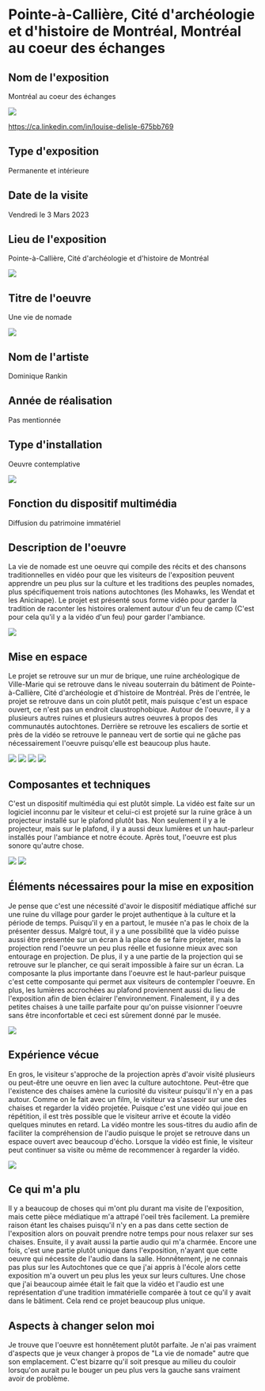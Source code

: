# Pointe-à-Callière, Cité d'archéologie et d'histoire de Montréal, Montréal au coeur des échanges

<h2>Nom de l'exposition</h2>
Montréal au coeur des échanges

![](medias/mtlce_affiche.jpg)

https://ca.linkedin.com/in/louise-delisle-675bb769


<h2>Type d'exposition</h2>
Permanente et intérieure

<h2>Date de la visite</h2>
Vendredi le 3 Mars 2023

<h2>Lieu de l'exposition</h2>
Pointe-à-Callière, Cité d'archéologie et d'histoire de Montréal

![](medias/mtlce_moi_entree.jpg)

<h2>Titre de l'oeuvre</h2>
Une vie de nomade 

![](medias/mtlce_chanson.jpeg)

<h2>Nom de l'artiste</h2>
Dominique Rankin 

<h2>Année de réalisation</h2>
Pas mentionnée

<h2>Type d'installation</h2>
Oeuvre contemplative

![](medias/mtlce_introduction.jpeg)

<h2>Fonction du dispositif multimédia</h2>
Diffusion du patrimoine immatériel

<h2>Description de l'oeuvre</h2>
La vie de nomade est une oeuvre qui compile des récits et des chansons traditionnelles en vidéo pour que les visiteurs de l'exposition peuvent apprendre un peu plus sur la culture et les traditions des peuples nomades, plus spécifiquement trois nations autochtones (les Mohawks, les Wendat et les Anicinape). Le projet est présenté sous forme vidéo pour garder la tradition de raconter les histoires oralement autour d'un feu de camp (C'est pour cela qu'il y a la vidéo d'un feu) pour garder l'ambiance.

![](medias/mtlce_synopsis.jpeg)

<h2>Mise en espace</h2>
Le projet se retrouve sur un mur de brique, une ruine archéologique de Ville-Marie qui se retrouve dans le niveau souterrain du bâtiment de Pointe-à-Callière, Cité d'archéologie et d'histoire de Montréal. Près de l'entrée, le projet se retrouve dans un coin plutôt petit, mais puisque c'est un espace ouvert, ce n'est pas un endroit claustrophobique. Autour de l'oeuvre, il y a plusieurs autres ruines et plusieurs autres oeuvres à propos des communautés autochtones. Derrière se retrouve les escaliers de sortie et près de la vidéo se retrouve le panneau vert de sortie qui ne gâche pas nécessairement l'oeuvre puisqu'elle est beaucoup plus haute. 

![](medias/mtlce_vue_droite.jpg) ![](medias/mtlce_vue_gauche.jpg) ![](medias/mtlce_vue_gauche_arriere.jpg) ![](medias/mtlce_sortie.jpg)

<h2>Composantes et techniques</h2>
C'est un dispositif multimédia qui est plutôt simple. La vidéo est faite sur un logiciel inconnu par le visiteur et celui-ci est projeté sur la ruine grâce à un projecteur installé sur le plafond plutôt bas. Non seulement il y a le projecteur, mais sur le plafond, il y a aussi deux lumières et un haut-parleur installés pour l'ambiance et notre écoute. Après tout, l'oeuvre est plus sonore qu'autre chose. 

![](medias/mtlce_haut_parleur.jpg) ![](medias/mtlce_projecteur.jpg) 

<h2>Éléments nécessaires pour la mise en exposition</h2>
Je pense que c'est une nécessité d'avoir le dispositif médiatique affiché sur une ruine du village pour garder le projet authentique à la culture et la période de temps. Puisqu'il y en a partout, le musée n'a pas le choix de la présenter dessus. Malgré tout, il y a une possibilité que la vidéo puisse aussi être présentée sur un écran à la place de se faire projeter, mais la projection rend l'oeuvre un peu plus réelle et fusionne mieux avec son entourage en projection. De plus, il y a une partie de la projection qui se retrouve sur le plancher, ce qui serait impossible à faire sur un écran. La composante la plus importante dans l'oeuvre est le haut-parleur puisque c'est cette composante qui permet aux visiteurs de contempler l'oeuvre. En plus, les lumières accrochées au plafond proviennent aussi du lieu de l'exposition afin de bien éclairer l'environnement. Finalement, il y a des petites chaises à une taille parfaite pour qu'on puisse visionner l'oeuvre sans être inconfortable et ceci est sûrement donné par le musée.  

![](medias/mtlce_installation_complete.jpg)

<h2>Expérience vécue</h2>
En gros, le visiteur s'approche de la projection après d'avoir visité plusieurs ou peut-être une oeuvre en lien avec la culture autochtone. Peut-être que l'existence des chaises amène la curiosité du visiteur puisqu'il n'y en a pas autour. Comme on le fait avec un film, le visiteur va s'asseoir sur une des chaises et regarder la vidéo projetée. Puisque c'est une vidéo qui joue en répétition, il est très possible que le visiteur arrive et écoute la vidéo quelques minutes en retard. La vidéo montre les sous-titres du audio afin de faciliter la compréhension de l'audio puisque le projet se retrouve dans un espace ouvert avec beaucoup d'écho. Lorsque la vidéo est finie, le visiteur peut continuer sa visite ou même de recommencer à regarder la vidéo. 

[![](medias/mtlce_synopsis.jpeg)](https://youtu.be/BEJ_YT6aTkc)

<h2>Ce qui m'a plu</h2>
Il y a beaucoup de choses qui m'ont plu durant ma visite de l'exposition, mais cette pièce médiatique m'a attrapé l'oeil très facilement. La première raison étant les chaises puisqu'il n'y en a pas dans cette section de l'exposition alors on pouvait prendre notre temps pour nous relaxer sur ses chaises. Ensuite, il y avait aussi la partie audio qui m'a charmée. Encore une fois, c'est une partie plutôt unique dans l'exposition, n'ayant que cette oeuvre qui nécessite de l'audio dans la salle. Honnêtement, je ne connais pas plus sur les Autochtones que ce que j'ai appris à l'école alors cette exposition m'a ouvert un peu plus les yeux sur leurs cultures. Une chose que j'ai beaucoup aimée était le fait que la vidéo et l'audio est une représentation d'une tradition immatérielle comparée à tout ce qu'il y avait dans le bâtiment. Cela rend ce projet beaucoup plus unique.  

<h2>Aspects à changer selon moi</h2>
Je trouve que l'oeuvre est honnêtement plutôt parfaite. Je n'ai pas vraiment d'aspects que je veux changer à propos de "La vie de nomade" autre que son emplacement. C'est bizarre qu'il soit presque au milieu du couloir lorsqu'on aurait pu le bouger un peu plus vers la gauche sans vraiment avoir de problème. 
